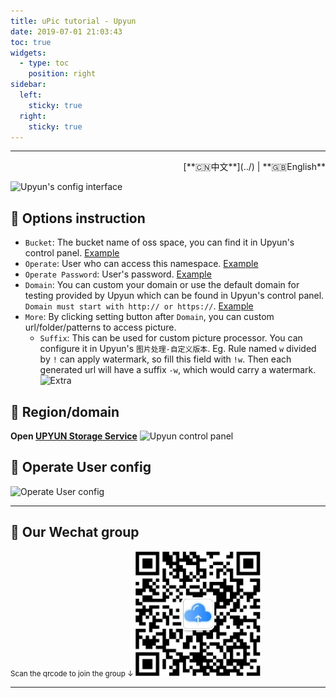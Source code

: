 ```yaml
---
title: uPic tutorial - Upyun
date: 2019-07-01 21:03:43
toc: true
widgets:
  - type: toc
    position: right
sidebar:
  left:
    sticky: true
  right:
    sticky: true
---
```


<hr><!-- i18n --><div align="right">[**🇨🇳中文**](../)  | **🇬🇧English**</div><!-- i18n -->

![Upyun's config interface](https://gitee.com/gee1k/oss/raw/master/tutorials/upyun-host.png)

## 📝 Options instruction

- `Bucket`: The bucket name of oss space, you can find it in Upyun's control panel. [Example](#🧰-Region-domain)
- `Operate`: User who can access this namespace. [Example](#🔑-Operate-User-config)
- `Operate Password`: User's password. [Example](#🔑-Operate-User-config)
- `Domain`: You can custom your domain or use the default domain for testing provided by Upyun which can be found in Upyun's control panel. `Domain must start with http:// or https://`. [Example](#🧰-Region-domain)
- `More`: By clicking setting button after `Domain`, you can custom url/folder/patterns to access picture.
  - `Suffix`: This can be used for custom picture processor. You can configure it in Upyun's `图片处理-自定义版本`. Eg. Rule named `w` divided by `!` can apply watermark, so fill this field with `!w`. Then each generated url will have a suffix `-w`, which would carry a watermark.
  ![Extra](https://gitee.com/gee1k/oss/raw/master/tutorials/upyun-host-extension.png)

## 🧰 Region/domain

**Open [UPYUN Storage Service](https://console.upyun.com/services/file/)**
![Upyun control panel](https://gitee.com/gee1k/oss/raw/master/tutorials/upyun-info.png)

## 🔑 Operate User config

![Operate User config](https://gitee.com/gee1k/oss/raw/master/tutorials/upyun-operator.png)

<hr>

## 💌 Our Wechat group
  <small>Scan the qrcode to join the group ↓ </small>
	<img src="https://raw.githubusercontent.com/gee1k/oss/master/personal/geee1k.JPG" height="200" style="height:200px">

<hr>
